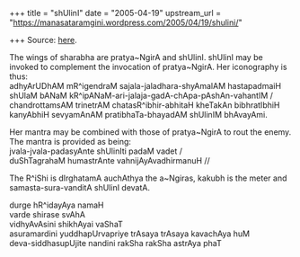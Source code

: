 +++
title = "shUlinI"
date = "2005-04-19"
upstream_url = "https://manasataramgini.wordpress.com/2005/04/19/shulini/"

+++
Source: [here](https://manasataramgini.wordpress.com/2005/04/19/shulini/).

The wings of sharabha are pratya\~NgirA and shUlinI. shUlinI may be invoked to complement the invocation of pratya\~NgirA. Her iconography is thus:  
adhyArUDhAM mR^igendraM sajala-jaladhara-shyAmalAM hastapadmaiH shUlaM bANaM kR^ipANaM-ari-jalaja-gadA-chApa-pAshAn-vahantIM /  
chandrottamsAM trinetrAM chatasR^ibhir-abhitaH kheTakAn bibhratIbhiH kanyAbhiH sevyamAnAM pratibhaTa-bhayadAM shUlinIM bhAvayAmi.

Her mantra may be combined with those of pratya\~NgirA to rout the enemy. The mantra is provided as being:  
jvala-jvala-padasyAnte shUlinIti padaM vadet /  
duShTagrahaM humastrAnte vahnijAyAvadhirmanuH //

The R^iShi is dIrghatamA auchAthya the a\~Ngiras, kakubh is the meter and samasta-sura-vanditA shUlinI devatA.

durge hR^idayAya namaH  
varde shirase svAhA  
vidhyAvAsini shikhAyai vaShaT  
asuramardini yuddhapUrvapriye trAsaya trAsaya kavachAya huM  
deva-siddhasupUjite nandini rakSha rakSha astrAya phaT

